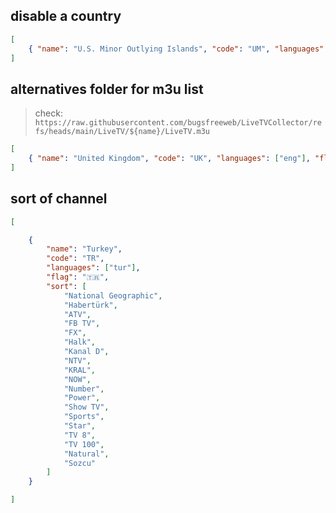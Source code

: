 
## disable a country  
```json
[
    { "name": "U.S. Minor Outlying Islands", "code": "UM", "languages": ["eng"], "flag": "🇺🇲", "disabled": true }
]
```



## alternatives folder for m3u list  
> check: `https://raw.githubusercontent.com/bugsfreeweb/LiveTVCollector/refs/heads/main/LiveTV/${name}/LiveTV.m3u`  
```json
[
    { "name": "United Kingdom", "code": "UK", "languages": ["eng"], "flag": "🇬🇧", "alternatives": ["UK"] }
]
```

## sort of channel
```json
[

	{
		"name": "Turkey",
		"code": "TR",
		"languages": ["tur"],
		"flag": "🇹🇷",
		"sort": [
			"National Geographic",
			"Habertürk",
			"ATV",
			"FB TV",
			"FX",
			"Halk",
			"Kanal D",
			"NTV",
			"KRAL",
			"NOW",
			"Number",
			"Power",
			"Show TV",
			"Sports",
			"Star",
			"TV 8",
			"TV 100",
			"Natural",
			"Sozcu"
		]
	}

]

```